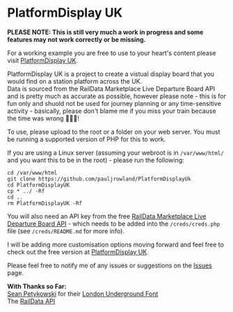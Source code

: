 # PlatformDisplay UK

**PLEASE NOTE: This is still very much a work in progress and some features may not work correctly or be missing.**

For a working example you are free to use to your heart's content please visit [PlatformDisplay UK](https://platformdisplay.uk/).

PlatformDisplay UK is a project to create a vistual display board that you would find on a station platform across the UK.  
Data is sourced from the RailData Marketplace Live Departure Board API and is pretty much as accurate as possible, however please note - this is for fun only and shuold not be used for journey planning or any time-sensitive activity - basically, please don't blame me if you miss your train because the time was wrong :rofl::rofl::rofl:! 

To use, please upload to the root or a folder on your web server. You must be running a supported version of PHP for this to work.  

If you are using a Linux server (assuming your webroot is in `/var/www/html/` and you want this to be in the root) - please run the following:

```
cd /var/www/html
git clone https://github.com/pauljrowland/PlatformDisplayUk
cd PlatformDisplayUK
cp * ../ -Rf
cd ..
rm PlatformDisplayUK -Rf
```

You will also need an API key from the free [RailData Marketplace Live Departure Board API](https://raildata.org.uk/dashboard/dataProduct/P-d81d6eaf-8060-4467-a339-1c833e50cbbe/specification) - which needs to be added into the `/creds/creds.php` file (see `/creds/README.md` for more info).  

I will be adding more customisation options moving forward and feel free to check out the free version at [PlatformDisplay UK](https://platformdisplay.uk/).  

Please feel free to notify me of any issues or suggestions on the [Issues](https://github.com/pauljrowland/PlatformDisplay-UK/issues) page.

**With Thanks so Far:**  
[Sean Petykowski](https://github.com/petykowski) for their [London Underground Font](https://github.com/petykowski/London-Underground-Dot-Matrix-Typeface)  
The [RailData API]((https://raildata.org.uk/dashboard/dataProduct/P-d81d6eaf-8060-4467-a339-1c833e50cbbe/specification))  
